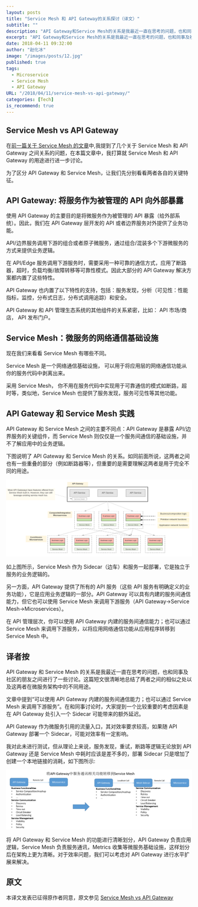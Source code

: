 ```yaml
---
layout: posts
title: "Service Mesh 和 API Gateway的关系探讨（译文）"
subtitle: ""
description: "API Gateway和Service Mesh的关系是我最近一直在思考的问题，也和同事及社区的朋友之间进行了一些讨论。这篇短文很清晰地总结了两者之间的相似之处以及这两者在微服务架构中的不同用途。"
excerpt: "API Gateway和Service Mesh的关系是我最近一直在思考的问题，也和同事及社区的朋友之间进行了一些讨论。这篇短文很清晰地总结了两者之间的相似之处以及这两者在微服务架构中的不同用途。"
date: 2018-04-11 09:32:00
author: "赵化冰"
image: "/images/posts/12.jpg"
published: true
tags:
  - Microservice
  - Service Mesh
  - API Gateway
URL: "/2018/04/11/service-mesh-vs-api-gateway/"
categories: [Tech]
is_recommend: true
---
```


## Service Mesh vs API Gateway

在[前一篇关于 Service Mesh 的文章](https://medium.com/microservices-in-practice/service-mesh-for-microservices-2953109a3c9a)中,我提到了几个关于 Service Mesh 和 API Gateway 之间关系的问题，在本篇文章中，我打算就 Service Mesh 和 API Gateway 的用途进行进一步讨论。

为了区分 API Gateway 和 Service Mesh，让我们先分别看看两者各自的关键特征。

## API Gateway: 将服务作为被管理的 API 向外部暴露

使用 API Gateway 的主要目的是将微服务作为被管理的 API 暴露（给外部系统）。因此，我们在 API Gateway 层开发的 API 或者边界服务对外提供了业务功能。

API/边界服务调用下游的组合或者原子微服务，通过组合/混装多个下游微服务的方式来提供业务逻辑。

在 API/Edge 服务调用下游服务时，需要采用一种可靠的通信方式，应用了断路器，超时，负载均衡/故障转移等可靠性模式。因此大部分的 API Gateway 解决方案都内置了这些特性。

API Gateway 也内置了以下特性的支持，包括：服务发现，分析（可见性：性能指标，监控，分布式日志，分布式调用追踪）和安全。

API Gateway 和 API 管理生态系统的其他组件的关系紧密，比如： API 市场/商店， API 发布门户。

## Service Mesh：微服务的网络通信基础设施

现在我们来看看 Service Mesh 有哪些不同。

Service Mesh 是一个网络通信基础设施， 可以用于将应用层的网络通信功能从你的服务代码中剥离出来。

采用 Service Mesh， 你不用在服务代码中实现用于可靠通信的模式如断路，超时等，类似地，Service Mesh 也提供了服务发现，服务可见性等其他功能。

## API Gateway 和 Service Mesh 实践

API Gateway 和 Service Mesh 之间的主要不同点：API Gateway 是暴露 API/边界服务的关键组件，而 Service Mesh 则仅仅是一个服务间通信的基础设施，并不了解应用中的业务逻辑。

下图说明了 API Gateway 和 Service Mesh 的关系。如同前面所说，这两者之间也有一些重叠的部分（例如断路器等），但重要的是需要理解这两者是用于完全不同的用途。

![API Gateway 和 Service Mesh 实践](./service-mesh-vs-api-gateway.png "图 1： API Gateway 和 Service Mesh 实践")

如上图所示，Service Mesh 作为 Sidecar（边车）和服务一起部署，它是独立于服务的业务逻辑的。

另一方面，API Gateway 提供了所有的 API 服务（这些 API 服务有明确定义的业务功能），它是应用业务逻辑的一部分。API Gateway 可以具有内建的服务间通信能力，但它也可以使用 Service Mesh 来调用下游服务（API Gateway->Service Mesh->Microservices）。

在 API 管理层次，你可以使用 API Gateway 内建的服务间通信能力；也可以通过 Service Mesh 来调用下游服务，以将应用网络通信功能从应用程序转移到 Service Mesh 中。

## 译者按

API Gateway 和 Service Mesh 的关系是我最近一直在思考的问题，也和同事及社区的朋友之间进行了一些讨论。这篇短文很清晰地总结了两者之间的相似之处以及这两者在微服务架构中的不同用途。

文章中提到“可以使用 API Gateway 内建的服务间通信能力；也可以通过 Service Mesh 来调用下游服务”。在和同事讨论时，大家提到一个比较重要的考虑因素是在 API Gateway 处引入一个 Sidecar 可能带来的额外延迟。

API Gateway 作为微服务引用的流量入口，其对效率要求较高，如果随 API Gateway 部署一个 Sidecar，可能对效率有一定影响。

我对此未进行测试，但从理论上来说，服务发现，重试，断路等逻辑无论放到 API Gateway 还是 Service Mesh 中耗时应该是差不多的，部署 Sidecar 只是增加了创建一个本地链接的消耗，如下图所示:

![mesh](./api-gateway-with-service-mesh.png)

将 API Gateway 和 Service Mesh 的功能进行清晰划分，API Gateway 负责应用逻辑，Service Mesh 负责服务通讯，Metrics 收集等微服务基础设施，这样划分后在架构上更为清晰。对于效率问题，我们可以考虑对 API Gateway 进行水平扩展来解决。

## 原文

本译文发表已征得原作者同意，原文参见 [Service Mesh vs API Gateway](https://medium.com/microservices-in-practice/service-mesh-vs-api-gateway-a6d814b9bf56)
